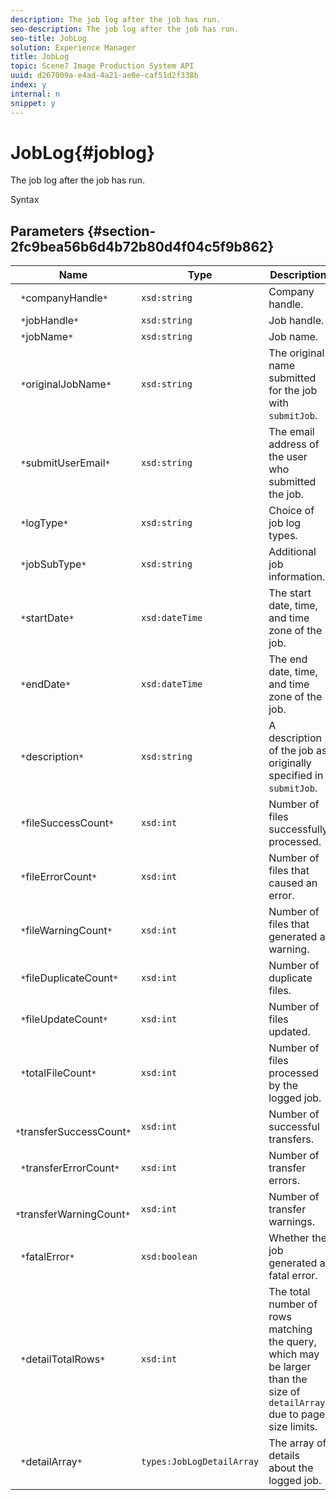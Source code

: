 ```yaml
---
description: The job log after the job has run.
seo-description: The job log after the job has run.
seo-title: JobLog
solution: Experience Manager
title: JobLog
topic: Scene7 Image Production System API
uuid: d267009a-e4ad-4a21-ae0e-caf51d2f338b
index: y
internal: n
snippet: y
---
```


# JobLog{#joblog}

The job log after the job has run.

 Syntax 

## Parameters {#section-2fc9bea56b6d4b72b80d4f04c5f9b862}

|  Name  | Type  | Description  |
|---|---|---|
|  ` *`companyHandle`*`  | `xsd:string`  | Company handle.  |
|  ` *`jobHandle`*`  | `xsd:string`  | Job handle.  |
|  ` *`jobName`*`  | `xsd:string`  | Job name.  |
|  ` *`originalJobName`*`  | `xsd:string`  |The original name submitted for the job with `submitJob`.  |
|  ` *`submitUserEmail`*`  | `xsd:string`  | The email address of the user who submitted the job.  |
|  ` *`logType`*`  | `xsd:string`  | Choice of job log types.  |
|  ` *`jobSubType`*`  | `xsd:string`  | Additional job information.  |
|  ` *`startDate`*`  | `xsd:dateTime`  | The start date, time, and time zone of the job.  |
|  ` *`endDate`*`  | `xsd:dateTime`  | The end date, time, and time zone of the job.  |
|  ` *`description`*`  | `xsd:string`  |A description of the job as originally specified in `submitJob`.  |
|  ` *`fileSuccessCount`*`  | `xsd:int`  | Number of files successfully processed.  |
|  ` *`fileErrorCount`*`  | `xsd:int`  | Number of files that caused an error.  |
|  ` *`fileWarningCount`*`  | `xsd:int`  | Number of files that generated a warning.  |
|  ` *`fileDuplicateCount`*`  | `xsd:int`  | Number of duplicate files.  |
|  ` *`fileUpdateCount`*`  | `xsd:int`  | Number of files updated.  |
|  ` *`totalFileCount`*`  | `xsd:int`  | Number of files processed by the logged job.  |
|  ` *`transferSuccessCount`*`  | `xsd:int`  | Number of successful transfers.  |
|  ` *`transferErrorCount`*`  | `xsd:int`  | Number of transfer errors.  |
|  ` *`transferWarningCount`*`  | `xsd:int`  | Number of transfer warnings.  |
|  ` *`fatalError`*`  | `xsd:boolean`  | Whether the job generated a fatal error.  |
|  ` *`detailTotalRows`*`  | `xsd:int`  |The total number of rows matching the query, which may be larger than the size of `detailArray` due to page size limits.  |
|  ` *`detailArray`*`  | `types:JobLogDetailArray`  | The array of details about the logged job.  |


